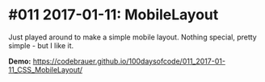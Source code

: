 # #011 2017-01-11: MobileLayout

Just played around to make a simple mobile layout. Nothing special, pretty simple - but I like it.

**Demo:** <https://codebrauer.github.io/100daysofcode/011_2017-01-11_CSS_MobileLayout/>

